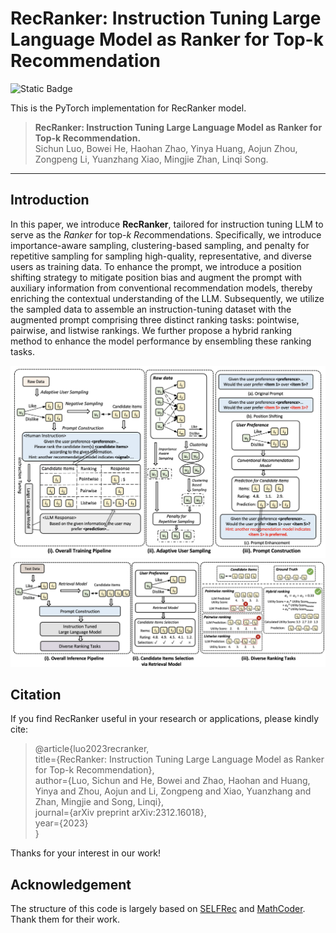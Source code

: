 # RecRanker: Instruction Tuning Large Language Model as Ranker for Top-k Recommendation





![Static Badge](https://img.shields.io/badge/Paper-PDF-blue?style=flat&link=https%3A%2F%2Farxiv.org%2Fpdf%2F2312.16018v2.pdf)


This is the PyTorch implementation for RecRanker model.


> **RecRanker: Instruction Tuning Large Language Model as Ranker for Top-k Recommendation.**  
Sichun Luo, Bowei He, Haohan Zhao, Yinya Huang, Aojun Zhou, Zongpeng Li, Yuanzhang Xiao, Mingjie Zhan, Linqi Song.


---

## Introduction
In this paper, we introduce **RecRanker**, tailored for instruction tuning LLM to serve as the *Ranker* for top-*k* *Rec*ommendations. Specifically, we introduce importance-aware sampling, clustering-based sampling, and penalty for repetitive sampling for sampling high-quality, representative, and diverse users as training data. To enhance the prompt, we introduce a position shifting strategy to mitigate position bias and augment the prompt with auxiliary information from conventional recommendation models, thereby enriching the contextual understanding of the LLM. Subsequently, we utilize the sampled data to assemble an instruction-tuning dataset with the augmented prompt comprising three distinct ranking tasks: pointwise, pairwise, and listwise rankings. We further propose a hybrid ranking method to enhance the model performance by ensembling these ranking tasks.

![Training](/fig/f17.png)
![Inference](/fig/f16.png)

## Citation
If you find RecRanker useful in your research or applications, please kindly cite:

> @article{luo2023recranker,  
  title={RecRanker: Instruction Tuning Large Language Model as Ranker for Top-k Recommendation},  
  author={Luo, Sichun and He, Bowei and Zhao, Haohan and Huang, Yinya and Zhou, Aojun and Li, Zongpeng and Xiao, Yuanzhang and Zhan, Mingjie and Song, Linqi},  
  journal={arXiv preprint arXiv:2312.16018},  
  year={2023}  
}

Thanks for your interest in our work!


## Acknowledgement
The structure of this code is largely based on [SELFRec](https://github.com/Coder-Yu/SELFRec) and [MathCoder](https://github.com/mathllm/MathCoder). Thank them for their work.
